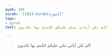 ```yaml
---
ayah: 105
surah: '[[023-Surah|سورة]]'
tags:
- quran
text: ألم تكن آياتي تتلى عليكم فكنتم بها تكذبون

---
```

> ألم تكن آياتي تتلى عليكم فكنتم بها تكذبون

